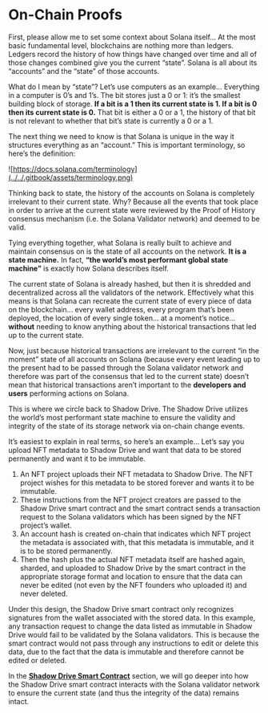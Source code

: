 # On-Chain Proofs

First, please allow me to set some context about Solana itself… At the most basic fundamental level, blockchains are nothing more than ledgers. Ledgers record the history of how things have changed over time and all of those changes combined give you the current “state”. Solana is all about its “accounts” and the “state” of those accounts.

What do I mean by “state”? Let’s use computers as an example… Everything in a computer is 0’s and 1’s. The bit stores just a 0 or 1: it’s the smallest building block of storage. **If a bit is a 1 then its current state is 1. If a bit is 0 then its current state is 0.** That bit is either a 0 or a 1, the history of that bit is not relevant to whether that bit’s state is currently a 0 or a 1.

The next thing we need to know is that Solana is unique in the way it structures everything as an “account.” This is important terminology, so here’s the definition:

![https://docs.solana.com/terminology](../../.gitbook/assets/terminology.png)

Thinking back to state, the history of the accounts on Solana is completely irrelevant to their current state. Why? Because all the events that took place in order to arrive at the current state were reviewed by the Proof of History consensus mechanism (i.e. the Solana Validator network) and deemed to be valid.

Tying everything together, what Solana is really built to achieve and maintain consensus on is the state of all accounts on the network. **It is a state machine.** In fact, **“the world’s most performant global state machine”** is exactly how Solana describes itself.

The current state of Solana is already hashed, but then it is shredded and decentralized across all the validators of the network. Effectively what this means is that Solana can recreate the current state of every piece of data on the blockchain… every wallet address, every program that’s been deployed, the location of every single token… at a moment’s notice… **without** needing to know anything about the historical transactions that led up to the current state.

Now, just because historical transactions are irrelevant to the current “in the moment” state of all accounts on Solana (because every event leading up to the present had to be passed through the Solana validator network and therefore was part of the consensus that led to the current state) doesn’t mean that historical transactions aren’t important to the **developers and users** performing actions on Solana.

This is where we circle back to Shadow Drive. The Shadow Drive utilizes the world’s most performant state machine to ensure the validity and integrity of the state of its storage network via on-chain change events.

It’s easiest to explain in real terms, so here’s an example… Let’s say you upload NFT metadata to Shadow Drive and want that data to be stored permanently and want it to be immutable.

1. An NFT project uploads their NFT metadata to Shadow Drive. The NFT project wishes for this metadata to be stored forever and wants it to be immutable.
2. These instructions from the NFT project creators are passed to the Shadow Drive smart contract and the smart contract sends a transaction request to the Solana validators which has been signed by the NFT project’s wallet.
3. An account hash is created on-chain that indicates which NFT project the metadata is associated with, that this metadata is immutable, and it is to be stored permanently.
4. Then the hash plus the actual NFT metadata itself are hashed again, sharded, and uploaded to Shadow Drive by the smart contract in the appropriate storage format and location to ensure that the data can never be edited (not even by the NFT founders who uploaded it) and never deleted.

Under this design, the Shadow Drive smart contract only recognizes signatures from the wallet associated with the stored data. In this example, any transaction request to change the data listed as immutable in Shadow Drive would fail to be validated by the Solana validators. This is because the smart contract would not pass through any instructions to edit or delete this data, due to the fact that the data is immutable and therefore cannot be edited or deleted.

In the [**Shadow Drive Smart Contract**](smart-contracts.md) section, we will go deeper into how the Shadow Drive smart contract interacts with the Solana validator network to ensure the current state (and thus the integrity of the data) remains intact.
